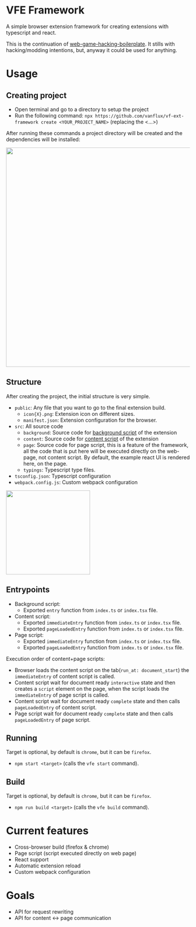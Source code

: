 # VFE Framework

A simple browser extension framework for creating extensions with typescript and react.

This is the continuation of [web-game-hacking-boilerplate](https://github.com/vanflux/web-game-hacking-boilerplate). It stills with hacking/modding intentions, but, anyway it could be used for anything.

# Usage

## Creating project

- Open terminal and go to a directory to setup the project
- Run the following command: `npx https://github.com/vanflux/vf-ext-framework create <YOUR_PROJECT_NAME>` (replacing the <...>)

After running these commands a project directory will be created and the dependencies will be installed:

<image src="docs/images/usage-npx.png" width="600"></image>

## Structure

After creating the project, the initial structure is very simple.

- `public`: Any file that you want to go to the final extension build.
  - `icon{X}.png`: Extension icon on different sizes.
  - `manifest.json`: Extension configuration for the browser.
- `src`: All source code
  - `background`: Source code for [background script](https://developer.mozilla.org/en-US/docs/Mozilla/Add-ons/WebExtensions/Background_scripts) of the extension
  - `content`: Source code for [content script](https://developer.mozilla.org/en-US/docs/Mozilla/Add-ons/WebExtensions/Content_scripts) of the extension
  - `page`: Source code for page script, this is a feature of the framework, all the code that is put here will be executed directly on the web-page, not content script. By default, the example react UI is rendered here, on the page.
  - `typings`: Typescript type files.
- `tsconfig.json`: Typescript configuration
- `webpack.config.js`: Custom webpack configuration

<image src="docs/images/usage-project-dir-struct.png" width="230"></image>

## Entrypoints

- Background script:
  - Exported `entry` function from `index.ts` or `index.tsx` file.
- Content script:
  - Exported `immediateEntry` function from `index.ts` or `index.tsx` file.
  - Exported `pageLoadedEntry` function from `index.ts` or `index.tsx` file.
- Page script:
  - Exported `immediateEntry` function from `index.ts` or `index.tsx` file.
  - Exported `pageLoadedEntry` function from `index.ts` or `index.tsx` file.

Execution order of content+page scripts:

- Browser loads the content script on the tab(`run_at: document_start`) the `immediateEntry` of content script is called.
- Content script wait for document ready `interactive` state and then creates a `script` element on the page, when the script loads the `immediateEntry` of page script is called.
- Content script wait for document ready `complete` state and then calls `pageLoadedEntry` of content script.
- Page script wait for document ready `complete` state and then calls `pageLoadedEntry` of page script.

## Running

Target is optional, by default is `chrome`, but it can be `firefox`.

- `npm start <target>` (calls the `vfe start` command).

## Build

Target is optional, by default is `chrome`, but it can be `firefox`.

- `npm run build <target>` (calls the `vfe build` command).

# Current features

- Cross-browser build (firefox & chrome)
- Page script (script executed directly on web page)
- React support
- Automatic extension reload
- Custom webpack configuration

# Goals

- API for request rewriting
- API for content <-> page communication
